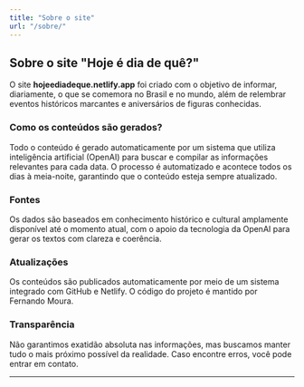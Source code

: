 ```yaml
---
title: "Sobre o site"
url: "/sobre/"
---
```


## Sobre o site "Hoje é dia de quê?"

O site **hojeediadeque.netlify.app** foi criado com o objetivo de informar, diariamente, o que se comemora no Brasil e no mundo, além de relembrar eventos históricos marcantes e aniversários de figuras conhecidas.

### Como os conteúdos são gerados?

Todo o conteúdo é gerado automaticamente por um sistema que utiliza inteligência artificial (OpenAI) para buscar e compilar as informações relevantes para cada data. O processo é automatizado e acontece todos os dias à meia-noite, garantindo que o conteúdo esteja sempre atualizado.

### Fontes

Os dados são baseados em conhecimento histórico e cultural amplamente disponível até o momento atual, com o apoio da tecnologia da OpenAI para gerar os textos com clareza e coerência.

### Atualizações

Os conteúdos são publicados automaticamente por meio de um sistema integrado com GitHub e Netlify. O código do projeto é mantido por Fernando Moura.

### Transparência

Não garantimos exatidão absoluta nas informações, mas buscamos manter tudo o mais próximo possível da realidade. Caso encontre erros, você pode entrar em contato.


---


